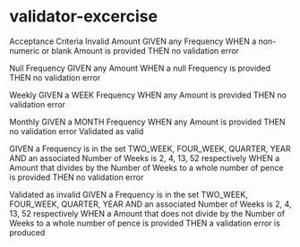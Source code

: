 # validator-excercise

Acceptance Criteria
Invalid Amount
GIVEN any Frequency
WHEN a non-numeric or blank Amount is provided
THEN no validation error


Null Frequency
GIVEN any Amount
WHEN a null Frequency is provided
THEN no validation error


Weekly
GIVEN a WEEK Frequency
WHEN any Amount is provided
THEN no validation error


Monthly
GIVEN a MONTH Frequency
WHEN any Amount is provided
THEN no validation error
Validated as valid


GIVEN a Frequency is in the set TWO_WEEK, FOUR_WEEK, QUARTER, YEAR
AND an associated Number of Weeks is 2, 4, 13, 52 respectively
WHEN a Amount that divides by the Number of Weeks to a whole number of pence is provided
THEN no validation error


Validated as invalid
GIVEN a Frequency is in the set TWO_WEEK, FOUR_WEEK, QUARTER, YEAR
AND an associated Number of Weeks is 2, 4, 13, 52 respectively
WHEN a Amount that does not divide by the Number of Weeks to a whole number of pence is provided
THEN a validation error is produced
